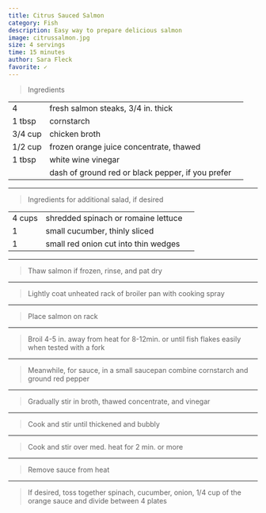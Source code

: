 ```yaml
---
title: Citrus Sauced Salmon
category: Fish
description: Easy way to prepare delicious salmon
image: citrussalmon.jpg
size: 4 servings
time: 15 minutes
author: Sara Fleck
favorite: ✓
---
```


> Ingredients 

| | | |
|-|-|-|
| 4 | fresh salmon steaks, 3/4 in. thick |
| 1 tbsp | cornstarch |
| 3/4 cup | chicken broth |
| 1/2 cup | frozen orange juice concentrate, thawed |
| 1 tbsp | white wine vinegar |
| | dash of ground red or black pepper, if you prefer |

---

> Ingredients for additional salad, if desired

| | | |
|-|-|-|
| 4 cups | shredded spinach or romaine lettuce |
| 1 | small cucumber, thinly sliced |
| 1 | small red onion cut into thin wedges |

---

> Thaw salmon if frozen, rinse, and pat dry

---

> Lightly coat unheated rack of broiler pan with cooking spray

---

> Place salmon on rack

---

> Broil 4-5 in. away from heat for 8-12min. or until fish flakes easily when tested with a fork

---

> Meanwhile, for sauce, in a small saucepan combine cornstarch and ground red pepper

---

> Gradually stir in broth, thawed concentrate, and vinegar

---

> Cook and stir until thickened and bubbly

---

> Cook and stir over med. heat for 2 min. or more

---

> Remove sauce from heat

---

> If desired, toss together spinach, cucumber, onion, 1/4 cup of the orange sauce and divide between 4 plates
